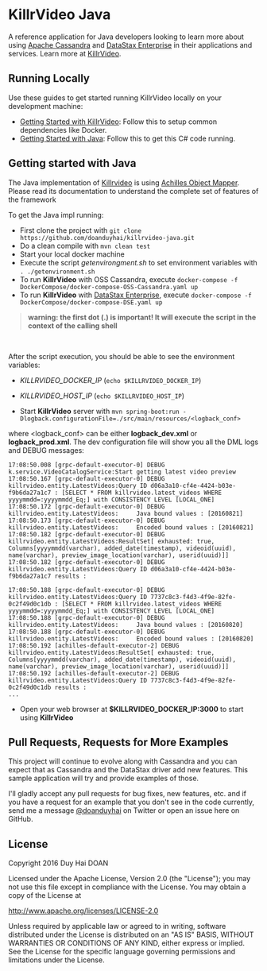 # KillrVideo Java #

A reference application for Java developers looking to learn more about using [Apache Cassandra][cassandra] and
[DataStax Enterprise][dse] in their applications and services. Learn more at [KillrVideo].

## Running Locally

Use these guides to get started running KillrVideo locally on your development machine:
* [Getting Started with KillrVideo][getting-started]: Follow this to setup common dependencies like Docker.
* [Getting Started with Java](#getting-started-java): Follow this to get this C# code running.

## Getting started with Java <a id="getting-started-java"></a>

The Java implementation of [Killrvideo] is using [Achilles Object Mapper]. Please read its documentation to understand
the complete set of features of the framework

To get the Java impl running:

* First clone the project with `git clone https://github.com/doanduyhai/killrvideo-java.git`
* Do a clean compile with `mvn clean test`
* Start your local docker machine
* Execute the script _getenvirongment.sh_ to set environment variables with `. ./getenvironment.sh` 
* To run **KillrVideo** with OSS Cassandra, execute `docker-compose -f DockerCompose/docker-compose-OSS-Cassandra.yaml up`
* To run **KillrVideo** with [DataStax Enterprise][dse], execute `docker-compose -f DockerCompose/docker-compose-DSE.yaml up`

> **warning: the first dot (.) is important! It will execute the script in the context of the calling shell**
<br/>

After the script execution, you should be able to see the environment variables:

* _KILLRVIDEO_DOCKER_IP_ (`echo $KILLRVIDEO_DOCKER_IP`) 
* _KILLRVIDEO_HOST_IP_ (`echo $KILLRVIDEO_HOST_IP`)
 
* Start **KillrVideo** server with `mvn spring-boot:run -Dlogback.configurationFile=./src/main/resources/<logback_conf>` 

 where &lt;logback_conf&gt; can be either **logback_dev.xml** or **logback_prod.xml**. The dev configuration file will show you all the
DML logs and DEBUG messages:

```
17:08:50.008 [grpc-default-executor-0] DEBUG k.service.VideoCatalogService:Start getting latest video preview
17:08:50.167 [grpc-default-executor-0] DEBUG killrvideo.entity.LatestVideos:Query ID d06a3a10-cf4e-4424-b03e-f9b6da27a1c7 : [SELECT * FROM killrvideo.latest_videos WHERE yyyymmdd=:yyyymmdd_Eq;] with CONSISTENCY LEVEL [LOCAL_ONE]
17:08:50.172 [grpc-default-executor-0] DEBUG killrvideo.entity.LatestVideos:   	 Java bound values : [20160821]
17:08:50.173 [grpc-default-executor-0] DEBUG killrvideo.entity.LatestVideos:   	 Encoded bound values : [20160821]
17:08:50.182 [grpc-default-executor-0] DEBUG killrvideo.entity.LatestVideos:ResultSet[ exhausted: true, Columns[yyyymmdd(varchar), added_date(timestamp), videoid(uuid), name(varchar), preview_image_location(varchar), userid(uuid)]]
17:08:50.182 [grpc-default-executor-0] DEBUG killrvideo.entity.LatestVideos:Query ID d06a3a10-cf4e-4424-b03e-f9b6da27a1c7 results :

17:08:50.188 [grpc-default-executor-0] DEBUG killrvideo.entity.LatestVideos:Query ID 7737c8c3-f4d3-4f9e-82fe-0c2f49d0c1db : [SELECT * FROM killrvideo.latest_videos WHERE yyyymmdd=:yyyymmdd_Eq;] with CONSISTENCY LEVEL [LOCAL_ONE]
17:08:50.188 [grpc-default-executor-0] DEBUG killrvideo.entity.LatestVideos:   	 Java bound values : [20160820]
17:08:50.188 [grpc-default-executor-0] DEBUG killrvideo.entity.LatestVideos:   	 Encoded bound values : [20160820]
17:08:50.192 [achilles-default-executor-2] DEBUG killrvideo.entity.LatestVideos:ResultSet[ exhausted: true, Columns[yyyymmdd(varchar), added_date(timestamp), videoid(uuid), name(varchar), preview_image_location(varchar), userid(uuid)]]
17:08:50.192 [achilles-default-executor-2] DEBUG killrvideo.entity.LatestVideos:Query ID 7737c8c3-f4d3-4f9e-82fe-0c2f49d0c1db results :
...
```
* Open your web browser at **$KILLRVIDEO_DOCKER_IP:3000** to start using **KillrVideo**
  

## Pull Requests, Requests for More Examples
This project will continue to evolve along with Cassandra and you can expect that as Cassandra and the DataStax driver add new features. This sample application will try and provide examples of those. 

I'll gladly accept any pull requests for bug fixes, new features, etc.  and if you have a request for an example that you don't see in the code currently, send me a message [@doanduyhai][twitter] on Twitter or open an issue here on GitHub.

## License
Copyright 2016 Duy Hai DOAN

Licensed under the Apache License, Version 2.0 (the "License");
you may not use this file except in compliance with the License.
You may obtain a copy of the License at

http://www.apache.org/licenses/LICENSE-2.0

Unless required by applicable law or agreed to in writing, software
distributed under the License is distributed on an "AS IS" BASIS,
WITHOUT WARRANTIES OR CONDITIONS OF ANY KIND, either express or implied.
See the License for the specific language governing permissions and
limitations under the License.

[cassandra]: http://cassandra.apache.org/
[dse]: http://www.datastax.com/products/datastax-enterprise 
[Killrvideo]: https://killrvideo.github.io
[getting-started]: https://killrvideo.github.io/getting-started/
[getting-started-csharp]: https://killrvideo.github.io/docs/languages/c-sharp/
[twitter]: https://twitter.com/doanduyhai
[Achilles Object Mapper]: http://achilles.io